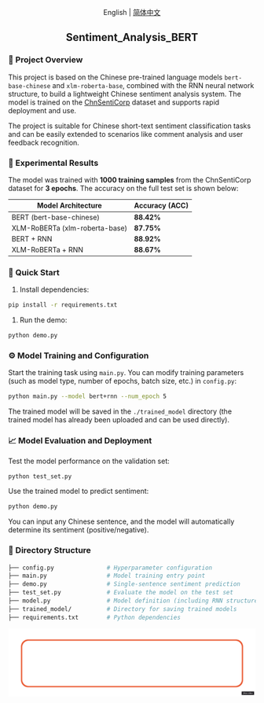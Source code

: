 <div align="center">
  
English | [简体中文](src/README_CN.md)


### 

<h2 id="title">Sentiment_Analysis_BERT</h2>
</div>

### 📌 Project Overview

This project is based on the Chinese pre-trained language models `bert-base-chinese` and `xlm-roberta-base`, combined with the RNN neural network structure, to build a lightweight Chinese sentiment analysis system. The model is trained on the [ChnSentiCorp](https://huggingface.co/datasets/ChnSentiCorp) dataset and supports rapid deployment and use.

The project is suitable for Chinese short-text sentiment classification tasks and can be easily extended to scenarios like comment analysis and user feedback recognition.



### 🎯 Experimental Results

The model was trained with **1000 training samples** from the ChnSentiCorp dataset for **3 epochs**. The accuracy on the full test set is shown below:

| **Model Architecture**         | **Accuracy (ACC)** |
| ------------------------------ | ------------------ |
| BERT (bert-base-chinese)       | **88.42%**         |
| XLM-RoBERTa (xlm-roberta-base) | **87.75%**         |
| BERT + RNN                     | **88.92%**         |
| XLM-RoBERTa + RNN              | **88.67%**         |



### 🚀 Quick Start

1. Install dependencies:

```bash
pip install -r requirements.txt
```

1. Run the demo:

```bash
python demo.py
```



### ⚙️ Model Training and Configuration

Start the training task using `main.py`. You can modify training parameters (such as model type, number of epochs, batch size, etc.) in `config.py`:

```bash
python main.py --model bert+rnn --num_epoch 5
```

The trained model will be saved in the `./trained_model` directory (the trained model has already been uploaded and can be used directly).



### 📈 Model Evaluation and Deployment

Test the model performance on the validation set:

```bash
python test_set.py
```

Use the trained model to predict sentiment:

```bash
python demo.py
```

You can input any Chinese sentence, and the model will automatically determine its sentiment (positive/negative).



### 📂 Directory Structure

```bash
├── config.py               # Hyperparameter configuration
├── main.py                 # Model training entry point
├── demo.py                 # Single-sentence sentiment prediction
├── test_set.py             # Evaluate the model on the test set
├── model.py                # Model definition (including RNN structure)
├── trained_model/          # Directory for saving trained models
├── requirements.txt        # Python dependencies
```


![Search](https://github.com/LIN-ZECHENG/Sentiment_Analysis_BERT/blob/main/src/Product-of-the-Week-%5Bremix%5D.gif?raw=true)

